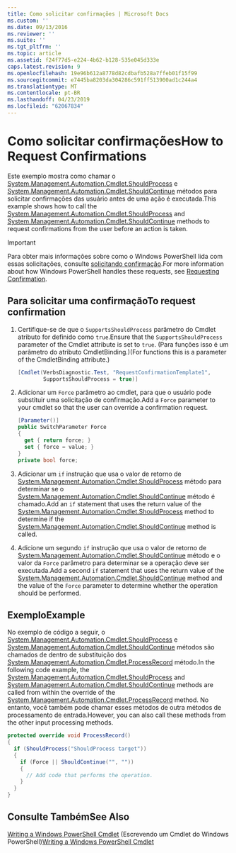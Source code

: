 ```yaml
---
title: Como solicitar confirmações | Microsoft Docs
ms.custom: ''
ms.date: 09/13/2016
ms.reviewer: ''
ms.suite: ''
ms.tgt_pltfrm: ''
ms.topic: article
ms.assetid: f24f77d5-e224-4b62-b128-535e045d333e
caps.latest.revision: 9
ms.openlocfilehash: 19e96b612a8778d82cdbafb528a7ffeb01f15f99
ms.sourcegitcommit: e7445ba8203da304286c591ff513900ad1c244a4
ms.translationtype: MT
ms.contentlocale: pt-BR
ms.lasthandoff: 04/23/2019
ms.locfileid: "62067834"
---
```

# <a name="how-to-request-confirmations"></a><span data-ttu-id="78200-102">Como solicitar confirmações</span><span class="sxs-lookup"><span data-stu-id="78200-102">How to Request Confirmations</span></span>

<span data-ttu-id="78200-103">Este exemplo mostra como chamar o [System.Management.Automation.Cmdlet.ShouldProcess](/dotnet/api/System.Management.Automation.Cmdlet.ShouldProcess) e [System.Management.Automation.Cmdlet.ShouldContinue](/dotnet/api/System.Management.Automation.Cmdlet.ShouldContinue) métodos para solicitar confirmações das usuário antes de uma ação é executada.</span><span class="sxs-lookup"><span data-stu-id="78200-103">This example shows how to call the [System.Management.Automation.Cmdlet.ShouldProcess](/dotnet/api/System.Management.Automation.Cmdlet.ShouldProcess) and [System.Management.Automation.Cmdlet.ShouldContinue](/dotnet/api/System.Management.Automation.Cmdlet.ShouldContinue) methods to request confirmations from the user before an action is taken.</span></span>

> [!IMPORTANT]
> <span data-ttu-id="78200-104">Para obter mais informações sobre como o Windows PowerShell lida com essas solicitações, consulte [solicitando confirmação](./requesting-confirmation-from-cmdlets.md).</span><span class="sxs-lookup"><span data-stu-id="78200-104">For more information about how Windows PowerShell handles these requests, see [Requesting Confirmation](./requesting-confirmation-from-cmdlets.md).</span></span>

## <a name="to-request-confirmation"></a><span data-ttu-id="78200-105">Para solicitar uma confirmação</span><span class="sxs-lookup"><span data-stu-id="78200-105">To request confirmation</span></span>

1. <span data-ttu-id="78200-106">Certifique-se de que o `SupportsShouldProcess` parâmetro do Cmdlet atributo for definido como `true`.</span><span class="sxs-lookup"><span data-stu-id="78200-106">Ensure that the `SupportsShouldProcess` parameter of the Cmdlet attribute is set to `true`.</span></span> <span data-ttu-id="78200-107">(Para funções isso é um parâmetro do atributo CmdletBinding.)</span><span class="sxs-lookup"><span data-stu-id="78200-107">(For functions this is a parameter of the CmdletBinding attribute.)</span></span>

    ```csharp
    [Cmdlet(VerbsDiagnostic.Test, "RequestConfirmationTemplate1",
            SupportsShouldProcess = true)]
    ```

2. <span data-ttu-id="78200-108">Adicionar um `Force` parâmetro ao cmdlet, para que o usuário pode substituir uma solicitação de confirmação.</span><span class="sxs-lookup"><span data-stu-id="78200-108">Add a `Force` parameter to your cmdlet so that the user can override a confirmation request.</span></span>

    ```csharp
    [Parameter()]
    public SwitchParameter Force
    {
      get { return force; }
      set { force = value; }
    }
    private bool force;
    ```

3. <span data-ttu-id="78200-109">Adicionar um `if` instrução que usa o valor de retorno de [System.Management.Automation.Cmdlet.ShouldProcess](/dotnet/api/System.Management.Automation.Cmdlet.ShouldProcess) método para determinar se o [System.Management.Automation.Cmdlet.ShouldContinue](/dotnet/api/System.Management.Automation.Cmdlet.ShouldContinue) método é chamado.</span><span class="sxs-lookup"><span data-stu-id="78200-109">Add an `if` statement that uses the return value of the [System.Management.Automation.Cmdlet.ShouldProcess](/dotnet/api/System.Management.Automation.Cmdlet.ShouldProcess) method to determine if the [System.Management.Automation.Cmdlet.ShouldContinue](/dotnet/api/System.Management.Automation.Cmdlet.ShouldContinue) method is called.</span></span>

4. <span data-ttu-id="78200-110">Adicione um segundo `if` instrução que usa o valor de retorno de [System.Management.Automation.Cmdlet.ShouldContinue](/dotnet/api/System.Management.Automation.Cmdlet.ShouldContinue) método e o valor da `Force` parâmetro para determinar se a operação deve ser executada.</span><span class="sxs-lookup"><span data-stu-id="78200-110">Add a second `if` statement that uses the return value of the [System.Management.Automation.Cmdlet.ShouldContinue](/dotnet/api/System.Management.Automation.Cmdlet.ShouldContinue) method and the value of the `Force` parameter to determine whether the operation should be performed.</span></span>

## <a name="example"></a><span data-ttu-id="78200-111">Exemplo</span><span class="sxs-lookup"><span data-stu-id="78200-111">Example</span></span>

<span data-ttu-id="78200-112">No exemplo de código a seguir, o [System.Management.Automation.Cmdlet.ShouldProcess](/dotnet/api/System.Management.Automation.Cmdlet.ShouldProcess) e [System.Management.Automation.Cmdlet.ShouldContinue](/dotnet/api/System.Management.Automation.Cmdlet.ShouldContinue) métodos são chamados de dentro de substituição dos [System.Management.Automation.Cmdlet.ProcessRecord](/dotnet/api/System.Management.Automation.Cmdlet.ProcessRecord) método.</span><span class="sxs-lookup"><span data-stu-id="78200-112">In the following code example, the [System.Management.Automation.Cmdlet.ShouldProcess](/dotnet/api/System.Management.Automation.Cmdlet.ShouldProcess) and [System.Management.Automation.Cmdlet.ShouldContinue](/dotnet/api/System.Management.Automation.Cmdlet.ShouldContinue) methods are called from within the override of the [System.Management.Automation.Cmdlet.ProcessRecord](/dotnet/api/System.Management.Automation.Cmdlet.ProcessRecord) method.</span></span> <span data-ttu-id="78200-113">No entanto, você também pode chamar esses métodos de outra métodos de processamento de entrada.</span><span class="sxs-lookup"><span data-stu-id="78200-113">However, you can also call these methods from the other input processing methods.</span></span>

```csharp
protected override void ProcessRecord()
{
  if (ShouldProcess("ShouldProcess target"))
  {
    if (Force || ShouldContinue("", ""))
    {
      // Add code that performs the operation.
    }
  }
}
```

## <a name="see-also"></a><span data-ttu-id="78200-114">Consulte Também</span><span class="sxs-lookup"><span data-stu-id="78200-114">See Also</span></span>

<span data-ttu-id="78200-115">[Writing a Windows PowerShell Cmdlet](./writing-a-windows-powershell-cmdlet.md) (Escrevendo um Cmdlet do Windows PowerShell)</span><span class="sxs-lookup"><span data-stu-id="78200-115">[Writing a Windows PowerShell Cmdlet](./writing-a-windows-powershell-cmdlet.md)</span></span>
